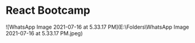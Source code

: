 # React Bootcamp

![WhatsApp Image 2021-07-16 at 5.33.17 PM](E:\Folders\WhatsApp Image 2021-07-16 at 5.33.17 PM.jpeg)
